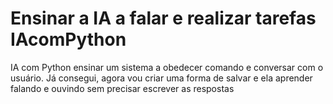 # Ensinar a IA a falar e realizar tarefas IAcomPython 

IA com Python ensinar um sistema a obedecer comando e conversar com o usuário.
Já consegui, agora vou criar uma forma de salvar e ela aprender falando e ouvindo sem precisar escrever as respostas

